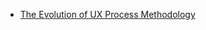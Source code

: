 
* [The Evolution of UX Process Methodology](https://uxplanet.org/the-evolution-of-ux-process-methodology-47f52557178b)
